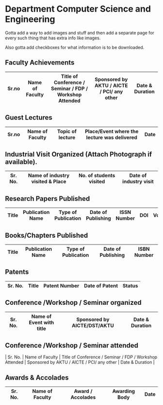 # Department Computer Science and Engineering

Gotta add a way to add images and stuff and then add a separate page for every such thing that has extra info like images.

Also gotta add checkboxes for what information is to be downloaded.

## Faculty Achievements

| Sr.no | Name of Faculty | Title of Conference / Seminar / FDP / Workshop Attended | Sponsored by AKTU / AICTE / PCI/ any other | Date & Duration |
| ----- | --------------- | ------------------------------------------------------- | ------------------------------------------ | --------------- |

## Guest Lectures

| Sr.no | Name of Faculty | Topic of lecture | Place/Event where the lecture was delivered | Date |
| ----- | --------------- | ---------------- | ------------------------------------------- | ---- |

## Industrial Visit Organized (Attach Photograph if available).

| Sr. No. | Name of industry visited & Place | No. of students visited | Date of industry visit |
| ------- | -------------------------------- | ----------------------- | ---------------------- |

## Research Papers Published

| Title | Publication Name | Type of Publication | Date of Publishing | ISSN Number | DOI | Volume |
| ----- | ---------------- | ------------------- | ------------------ | ----------- | --- | ------ |

## Books/Chapters Published

| Title | Publication Name | Type of Publication | Date of Publishing | ISBN Number |
| ----- | ---------------- | ------------------- | ------------------ | ----------- |

## Patents

| Sr. No. | Title | Patent Number | Date of Patent | Status |
| ------- | ----- | ------------- | -------------- | ------ |

## Conference /Workshop / Seminar organized

| Sr. No. | Name of Event with title | Sponsored by AICTE/DST/AKTU | Date & Duration |
| ------- | ------------------------ | --------------------------- | --------------- |

## Conference /Workshop / Seminar attended

| Sr. No. | Name of Faculty | Title of Conference / Seminar / FDP / Workshop Attended | Sponsored by AKTU / AICTE / PCI/ any other | Date & Duration |

## Awards & Accolades

| Sr. No. | Name of Faculty | Award / Accolades | Awarding Body | Date |
| ------- | --------------- | ----------------- | ------------- | ---- |